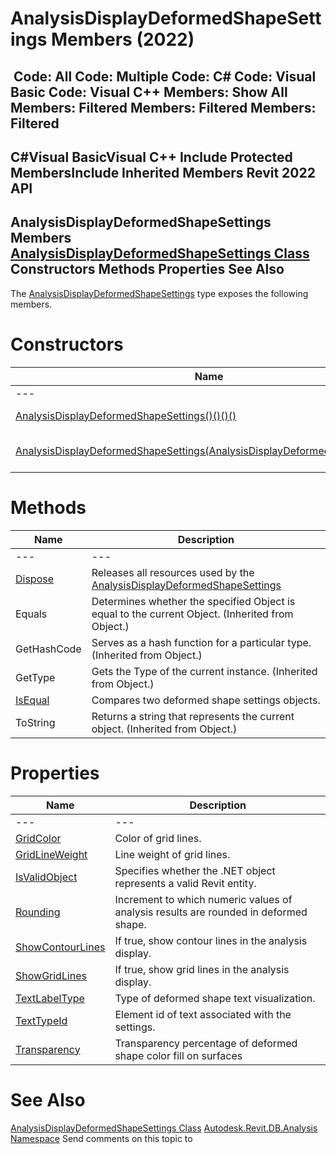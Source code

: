 # AnalysisDisplayDeformedShapeSettings Members (2022)

﻿
 Code: All Code: Multiple Code: C# Code: Visual Basic Code: Visual C++  Members: Show All Members: Filtered Members: Filtered Members: Filtered   
---  
C#Visual BasicVisual C++
Include Protected MembersInclude Inherited Members
Revit 2022 API  
---  
AnalysisDisplayDeformedShapeSettings Members  
[AnalysisDisplayDeformedShapeSettings Class](2d0041c8-1cb8-354f-678f-5719797c76fc.md "AnalysisDisplayDeformedShapeSettings Class") Constructors Methods Properties See Also  
---  
The [AnalysisDisplayDeformedShapeSettings](2d0041c8-1cb8-354f-678f-5719797c76fc.md "AnalysisDisplayDeformedShapeSettings Class") type exposes the following members.
# Constructors
| Name | Description |
| --- | --- |
| --- | --- | --- |
| [AnalysisDisplayDeformedShapeSettings()()()()](28b0dae2-8ce7-4164-2c23-2cc182daca51.md "AnalysisDisplayDeformedShapeSettings Constructor") | Constructs a default instance of deformed shape settings. |
| [AnalysisDisplayDeformedShapeSettings(AnalysisDisplayDeformedShapeSettings)](1baf393c-26f6-74d2-06e0-25ffce8335fb.md "AnalysisDisplayDeformedShapeSettings Constructor \(AnalysisDisplayDeformedShapeSettings\)") | Constructs a new copy of the input AnalysisDisplayDeformedShapeSettings object. |

# Methods
| Name | Description |
| --- | --- |
| --- | --- | --- |
| [Dispose](10300ea9-4837-87ea-c96f-ab8e871a2020.md "Dispose Method") | Releases all resources used by the [AnalysisDisplayDeformedShapeSettings](2d0041c8-1cb8-354f-678f-5719797c76fc.md "AnalysisDisplayDeformedShapeSettings Class") |
| Equals | Determines whether the specified Object is equal to the current Object. (Inherited from Object.) |
| GetHashCode | Serves as a hash function for a particular type.  (Inherited from Object.) |
| GetType | Gets the Type of the current instance. (Inherited from Object.) |
| [IsEqual](1809423b-1763-bfc5-0cb6-f25411c95274.md "IsEqual Method") | Compares two deformed shape settings objects. |
| ToString | Returns a string that represents the current object. (Inherited from Object.) |

# Properties
| Name | Description |
| --- | --- |
| --- | --- | --- |
| [GridColor](2cb8e9c3-6328-b4d9-22e0-01b54dd7bdaa.md "GridColor Property") | Color of grid lines. |
| [GridLineWeight](4ada17a6-d26b-858b-050e-47285e2b1eff.md "GridLineWeight Property") | Line weight of grid lines. |
| [IsValidObject](78556c0e-028d-a01f-2479-e64837eaee39.md "IsValidObject Property") | Specifies whether the .NET object represents a valid Revit entity. |
| [Rounding](68af99e0-baee-d77a-b4da-576d1bd0648c.md "Rounding Property") | Increment to which numeric values of analysis results are rounded in deformed shape. |
| [ShowContourLines](7f575469-873e-b8ce-3f37-0ade104e3e32.md "ShowContourLines Property") | If true, show contour lines in the analysis display. |
| [ShowGridLines](64a5e8a6-edec-a530-4c32-b6d840ddfd52.md "ShowGridLines Property") | If true, show grid lines in the analysis display. |
| [TextLabelType](fe768c86-d9d8-c56b-b2d2-38affa6da193.md "TextLabelType Property") | Type of deformed shape text visualization. |
| [TextTypeId](a2dd6e73-dfc6-3e6c-d3a2-bfbb1b903fa3.md "TextTypeId Property") | Element id of text associated with the settings. |
| [Transparency](4be37b9f-d5e8-afb2-0910-dd6a398e7f67.md "Transparency Property") | Transparency percentage of deformed shape color fill on surfaces |

# See Also
[AnalysisDisplayDeformedShapeSettings Class](2d0041c8-1cb8-354f-678f-5719797c76fc.md "AnalysisDisplayDeformedShapeSettings Class")
[Autodesk.Revit.DB.Analysis Namespace](958e2e12-587d-f188-5d7b-f13d7dbfdf48.md "Autodesk.Revit.DB.Analysis Namespace")
Send comments on this topic to 
